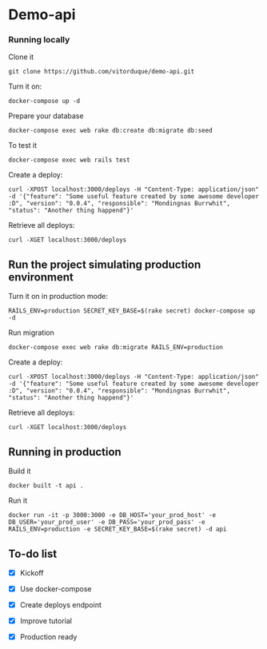 # Demo-api

### Running locally

Clone it

    git clone https://github.com/vitorduque/demo-api.git

Turn it on:

    docker-compose up -d

Prepare your database

    docker-compose exec web rake db:create db:migrate db:seed

To test it

    docker-compose exec web rails test

Create a deploy:

    curl -XPOST localhost:3000/deploys -H "Content-Type: application/json" -d '{"feature": "Some useful feature created by some awesome developer :D", "version": "0.0.4", "responsible": "Mondingnas Burrwhit", "status": "Another thing happend"}'


Retrieve all deploys:

    curl -XGET localhost:3000/deploys


## Run the project simulating production environment

Turn it on in production mode:

    RAILS_ENV=production SECRET_KEY_BASE=$(rake secret) docker-compose up -d

Run migration

    docker-compose exec web rake db:migrate RAILS_ENV=production

Create a deploy:

    curl -XPOST localhost:3000/deploys -H "Content-Type: application/json" -d '{"feature": "Some useful feature created by some awesome developer :D", "version": "0.0.4", "responsible": "Mondingnas Burrwhit", "status": "Another thing happend"}'


Retrieve all deploys:

    curl -XGET localhost:3000/deploys

## Running in production

Build it

    docker built -t api .

Run it

    docker run -it -p 3000:3000 -e DB_HOST='your_prod_host' -e DB_USER='your_prod_user' -e DB_PASS='your_prod_pass' -e RAILS_ENV=production -e SECRET_KEY_BASE=$(rake secret) -d api

## To-do list

* [x] Kickoff
* [x] Use docker-compose
* [x] Create deploys endpoint
* [x] Improve tutorial
* [x] Production ready

